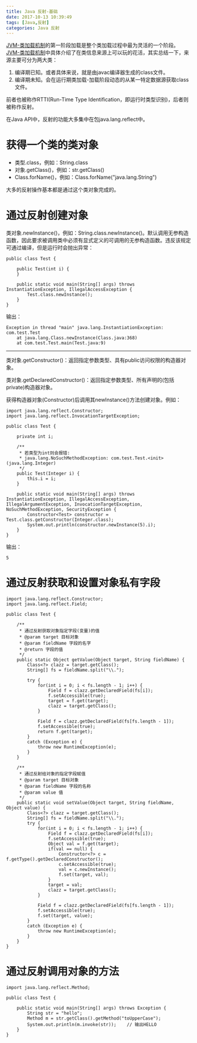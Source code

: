 ```yaml
---
title: Java 反射-基础
date: 2017-10-13 10:39:49
tags: [Java,反射]
categories: Java 反射
---
```


[JVM-类加载机制](/2017/11/23/JVM-类加载机制/)的第一阶段加载是整个类加载过程中最为灵活的一个阶段。[JVM-类加载机制](/2017/11/23/JVM-类加载机制/)中具体介绍了在类信息来源上可以玩的花活，其实总结一下，来源主要可分为两大类：

1. 编译期已知。或者具体来说，就是由javac编译器生成的class文件。
2. 编译期未知。会在运行期类加载-加载阶段动态的从某一特定数据源获取class文件。

前者也被称作RTTI(Run-Time Type Identification，即运行时类型识别)，后者则被称作反射。

在Java API中，反射的功能大多集中在包java.lang.reflect中。

# 获得一个类的类对象

- 类型.class，例如：String.class
- 对象.getClass()，例如：str.getClass()
- Class.forName()，例如：Class.forName("java.lang.String")

大多的反射操作基本都是通过这个类对象完成的。

<!-- more -->

# 通过反射创建对象

类对象.newInstance()，例如：String.class.newInstance()。默认调用无参构造函数，因此要求被调用类中必须有显式定义的可调用的无参构造函数。违反该规定可通过编译，但是运行时会抛出异常：

```
public class Test {

    public Test(int i) {
    }

    public static void main(String[] args) throws InstantiationException, IllegalAccessException {
        Test.class.newInstance();
    }
}
```

输出：

```
Exception in thread "main" java.lang.InstantiationException: com.test.Test
	at java.lang.Class.newInstance(Class.java:368)
	at com.test.Test.main(Test.java:9)
```

---

类对象.getConstructor()：返回指定参数类型、具有public访问权限的构造器对象。

类对象.getDeclaredConstructor()：返回指定参数类型、所有声明的(包括private)构造器对象。 

获得构造器对象(Constructor)后调用其newInstance()方法创建对象。例如：

```
import java.lang.reflect.Constructor;
import java.lang.reflect.InvocationTargetException;

public class Test {

    private int i;

    /**
     * 若类型为int则会报错:
     * java.lang.NoSuchMethodException: com.test.Test.<init>(java.lang.Integer)
     */
    public Test(Integer i) {
        this.i = i;
    }

    public static void main(String[] args) throws InstantiationException, IllegalAccessException, IllegalArgumentException, InvocationTargetException, NoSuchMethodException, SecurityException {
        Constructor<Test> constructor = Test.class.getConstructor(Integer.class);
        System.out.println(constructor.newInstance(5).i);
    }
}
```

输出：

```
5
```

# 通过反射获取和设置对象私有字段

```
import java.lang.reflect.Constructor;
import java.lang.reflect.Field;

public class Test {

    /**
     * 通过反射获取对象指定字段(变量)的值
     * @param target 目标对象
     * @param fieldName 字段的名字
     * @return 字段的值
     */
    public static Object getValue(Object target, String fieldName) {
        Class<?> clazz = target.getClass();
        String[] fs = fieldName.split("\\.");

        try {
            for(int i = 0; i < fs.length - 1; i++) {
                Field f = clazz.getDeclaredField(fs[i]);
                f.setAccessible(true);
                target = f.get(target);
                clazz = target.getClass();
            }

            Field f = clazz.getDeclaredField(fs[fs.length - 1]);
            f.setAccessible(true);
            return f.get(target);
        }
        catch (Exception e) {
            throw new RuntimeException(e);
        }
    }
 
    /**
     * 通过反射给对象的指定字段赋值
     * @param target 目标对象
     * @param fieldName 字段的名称
     * @param value 值
     */
    public static void setValue(Object target, String fieldName, Object value) {
        Class<?> clazz = target.getClass();
        String[] fs = fieldName.split("\\.");
        try {
            for(int i = 0; i < fs.length - 1; i++) {
                Field f = clazz.getDeclaredField(fs[i]);
                f.setAccessible(true);
                Object val = f.get(target);
                if(val == null) {
                    Constructor<?> c = f.getType().getDeclaredConstructor();
                    c.setAccessible(true);
                    val = c.newInstance();
                    f.set(target, val);
                }
                target = val;
                clazz = target.getClass();
            }

            Field f = clazz.getDeclaredField(fs[fs.length - 1]);
            f.setAccessible(true);
            f.set(target, value);
        }
        catch (Exception e) {
            throw new RuntimeException(e);
        }
    }
}
```

# 通过反射调用对象的方法

```
import java.lang.reflect.Method;

public class Test {

    public static void main(String[] args) throws Exception {
        String str = "hello";
        Method m = str.getClass().getMethod("toUpperCase");
        System.out.println(m.invoke(str));    // 输出HELLO
    }
}
```